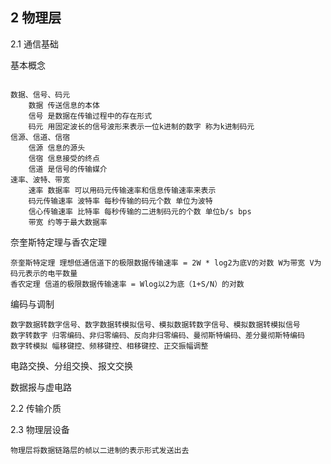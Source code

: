 ## 2 物理层

2.1 通信基础

基本概念

```

数据、信号、码元
	数据 传送信息的本体
	信号 是数据在传输过程中的存在形式
	码元 用固定波长的信号波形来表示一位k进制的数字 称为k进制码元
信源、信道、信宿
	信源 信息的源头
	信宿 信息接受的终点
	信道 是信号的传输媒介
速率、波特、带宽
	速率 数据率 可以用码元传输速率和信息传输速率来表示
	码元传输速率 波特率 每秒传输的码元个数 单位为波特
	信心传输速率 比特率 每秒传输的二进制码元的个数 单位b/s bps
	带宽 约等于最大数据率
```

奈奎斯特定理与香农定理

```
奈奎斯特定理 理想低通信道下的极限数据传输速率 = 2W * log2为底V的对数 W为带宽 V为码元表示的电平数量
香农定理 信道的极限数据传输速率 = Wlog以2为底（1+S/N）的对数
```

编码与调制

```
数字数据转数字信号、数字数据转模拟信号、模拟数据转数字信号、模拟数据转模拟信号
数字转数字 归零编码、非归零编码、反向非归零编码、曼彻斯特编码、差分曼彻斯特编码
数字转模拟 幅移键控、频移键控、相移键控、正交振幅调整
```

电路交换、分组交换、报文交换

数据报与虚电路

2.2 传输介质

2.3 物理层设备

```
物理层将数据链路层的帧以二进制的表示形式发送出去
```

